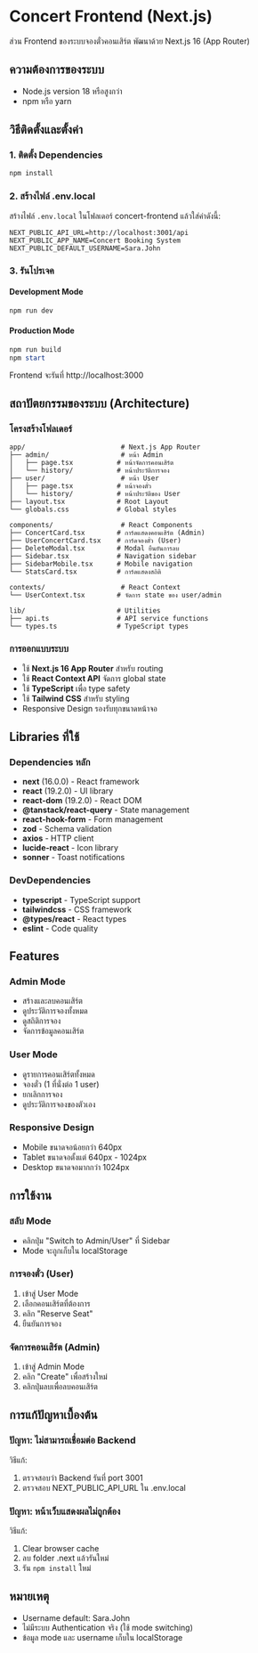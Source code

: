 # Concert Frontend (Next.js)

ส่วน Frontend ของระบบจองตั๋วคอนเสิร์ต พัฒนาด้วย Next.js 16 (App Router)

## ความต้องการของระบบ

- Node.js version 18 หรือสูงกว่า
- npm หรือ yarn

## วิธีติดตั้งและตั้งค่า

### 1. ติดตั้ง Dependencies

```PowerShell
npm install
```

### 2. สร้างไฟล์ .env.local

สร้างไฟล์ `.env.local` ในโฟลเดอร์ concert-frontend แล้วใส่ค่าดังนี้:

```env
NEXT_PUBLIC_API_URL=http://localhost:3001/api
NEXT_PUBLIC_APP_NAME=Concert Booking System
NEXT_PUBLIC_DEFAULT_USERNAME=Sara.John
```

### 3. รันโปรเจค

#### Development Mode

```PowerShell
npm run dev
```

#### Production Mode

```PowerShell
npm run build
npm start
```

Frontend จะรันที่ http://localhost:3000

## สถาปัตยกรรมของระบบ (Architecture)

### โครงสร้างโฟลเดอร์

```
app/                        # Next.js App Router
├── admin/                  # หน้า Admin
│   ├── page.tsx           # หน้าจัดการคอนเสิร์ต
│   └── history/           # หน้าประวัติการจอง
├── user/                   # หน้า User
│   ├── page.tsx           # หน้าจองตั๋ว
│   └── history/           # หน้าประวัติของ User
├── layout.tsx             # Root Layout
└── globals.css            # Global styles

components/                 # React Components
├── ConcertCard.tsx        # การ์ดแสดงคอนเสิร์ต (Admin)
├── UserConcertCard.tsx    # การ์ดจองตั๋ว (User)
├── DeleteModal.tsx        # Modal ยืนยันการลบ
├── Sidebar.tsx            # Navigation sidebar
├── SidebarMobile.tsx      # Mobile navigation
└── StatsCard.tsx          # การ์ดแสดงสถิติ

contexts/                   # React Context
└── UserContext.tsx        # จัดการ state ของ user/admin

lib/                       # Utilities
├── api.ts                 # API service functions
└── types.ts               # TypeScript types
```

### การออกแบบระบบ

- ใช้ **Next.js 16 App Router** สำหรับ routing
- ใช้ **React Context API** จัดการ global state
- ใช้ **TypeScript** เพื่อ type safety
- ใช้ **Tailwind CSS** สำหรับ styling
- Responsive Design รองรับทุกขนาดหน้าจอ

## Libraries ที่ใช้

### Dependencies หลัก

- **next** (16.0.0) - React framework
- **react** (19.2.0) - UI library
- **react-dom** (19.2.0) - React DOM
- **@tanstack/react-query** - State management
- **react-hook-form** - Form management
- **zod** - Schema validation
- **axios** - HTTP client
- **lucide-react** - Icon library
- **sonner** - Toast notifications

### DevDependencies

- **typescript** - TypeScript support
- **tailwindcss** - CSS framework
- **@types/react** - React types
- **eslint** - Code quality

## Features

### Admin Mode

- สร้างและลบคอนเสิร์ต
- ดูประวัติการจองทั้งหมด
- ดูสถิติการจอง
- จัดการข้อมูลคอนเสิร์ต

### User Mode

- ดูรายการคอนเสิร์ตทั้งหมด
- จองตั๋ว (1 ที่นั่งต่อ 1 user)
- ยกเลิกการจอง
- ดูประวัติการจองของตัวเอง

### Responsive Design

- Mobile ขนาดจอน้อยกว่า 640px
- Tablet ขนาดจอตั้งแต่ 640px - 1024px
- Desktop ขนาดจอมากกว่า 1024px

## การใช้งาน

### สลับ Mode

- คลิกปุ่ม "Switch to Admin/User" ที่ Sidebar
- Mode จะถูกเก็บใน localStorage

### การจองตั๋ว (User)

1. เข้าสู่ User Mode
2. เลือกคอนเสิร์ตที่ต้องการ
3. คลิก "Reserve Seat"
4. ยืนยันการจอง

### จัดการคอนเสิร์ต (Admin)

1. เข้าสู่ Admin Mode
2. คลิก "Create" เพื่อสร้างใหม่
3. คลิกปุ่มลบเพื่อลบคอนเสิร์ต

## การแก้ปัญหาเบื้องต้น

### ปัญหา: ไม่สามารถเชื่อมต่อ Backend

วิธีแก้:
1. ตรวจสอบว่า Backend รันที่ port 3001
2. ตรวจสอบ NEXT_PUBLIC_API_URL ใน .env.local

### ปัญหา: หน้าเว็บแสดงผลไม่ถูกต้อง

วิธีแก้:
1. Clear browser cache
2. ลบ folder .next แล้วรันใหม่
3. รัน `npm install` ใหม่

## หมายเหตุ

- Username default: Sara.John
- ไม่มีระบบ Authentication จริง (ใช้ mode switching)
- ข้อมูล mode และ username เก็บใน localStorage
